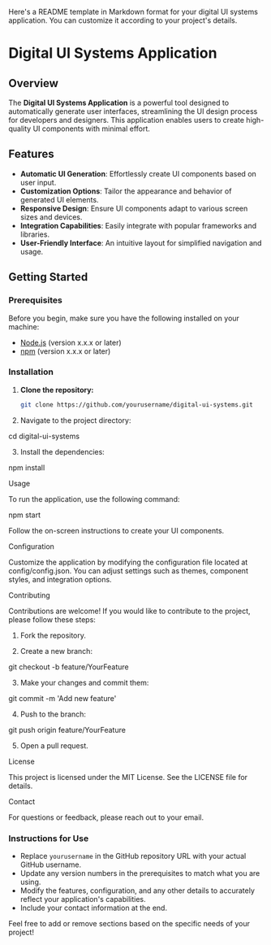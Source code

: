 Here's a README template in Markdown format for your digital UI systems application. You can customize it according to your project's details.

# Digital UI Systems Application

## Overview

The **Digital UI Systems Application** is a powerful tool designed to automatically generate user interfaces, streamlining the UI design process for developers and designers. This application enables users to create high-quality UI components with minimal effort.

## Features

- **Automatic UI Generation**: Effortlessly create UI components based on user input.
- **Customization Options**: Tailor the appearance and behavior of generated UI elements.
- **Responsive Design**: Ensure UI components adapt to various screen sizes and devices.
- **Integration Capabilities**: Easily integrate with popular frameworks and libraries.
- **User-Friendly Interface**: An intuitive layout for simplified navigation and usage.

## Getting Started

### Prerequisites

Before you begin, make sure you have the following installed on your machine:

- [Node.js](https://nodejs.org/) (version x.x.x or later)
- [npm](https://www.npmjs.com/) (version x.x.x or later)

### Installation

1. **Clone the repository:**
   ```bash
   git clone https://github.com/yourusername/digital-ui-systems.git

2. Navigate to the project directory:

cd digital-ui-systems


3. Install the dependencies:

npm install



Usage

To run the application, use the following command:

npm start

Follow the on-screen instructions to create your UI components.

Configuration

Customize the application by modifying the configuration file located at config/config.json. You can adjust settings such as themes, component styles, and integration options.

Contributing

Contributions are welcome! If you would like to contribute to the project, please follow these steps:

1. Fork the repository.


2. Create a new branch:

git checkout -b feature/YourFeature


3. Make your changes and commit them:

git commit -m 'Add new feature'


4. Push to the branch:

git push origin feature/YourFeature


5. Open a pull request.



License

This project is licensed under the MIT License. See the LICENSE file for details.

Contact

For questions or feedback, please reach out to your email.

### Instructions for Use

- Replace `yourusername` in the GitHub repository URL with your actual GitHub username.
- Update any version numbers in the prerequisites to match what you are using.
- Modify the features, configuration, and any other details to accurately reflect your application's capabilities.
- Include your contact information at the end. 

Feel free to add or remove sections based on the specific needs of your project!

